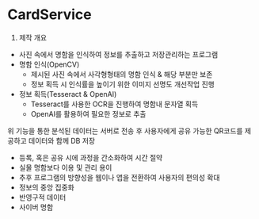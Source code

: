# CardService

1. 제작 개요
* 사진 속에서 명함을 인식하여 정보를 추출하고 저장관리하는 프로그램
* 명함 인식(OpenCV)
  - 제시된 사진 속에서 사각형형태의 명함 인식 & 해당 부분만 보존
  - 정보 획득 시 인식률을 높이기 위한 이미지 선명도 개선작업 진행
* 정보 획득(Tesseract & OpenAI)
  - Tesseract를 사용한 OCR을 진행하여 명함내 문자열 획득
  - OpenAI를 활용하여 필요한 정보로 추출

위 기능을 통한 분석된 데이터는 서버로 전송 후 사용자에게 공유 가능한 QR코드를 제공하고 데이터와 함께 DB 저장

- 등록, 혹은 공유 시에 과정을 간소화하여 시간 절약
- 실물 명함보다 이용 및 관리 용이
- 추후 프로그램의 방향성을 웹이나 앱을 전환하여 사용자의 편의성 확대
- 정보의 중앙 집중화
- 반영구적 데이터
- 사이버 명함
